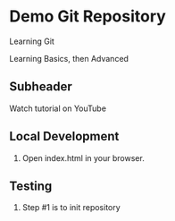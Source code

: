 # Demo Git Repository

Learning Git

Learning Basics, then Advanced

## Subheader

Watch tutorial on YouTube

## Local Development

1. Open index.html in your browser.

## Testing

1) Step #1 is to init repository